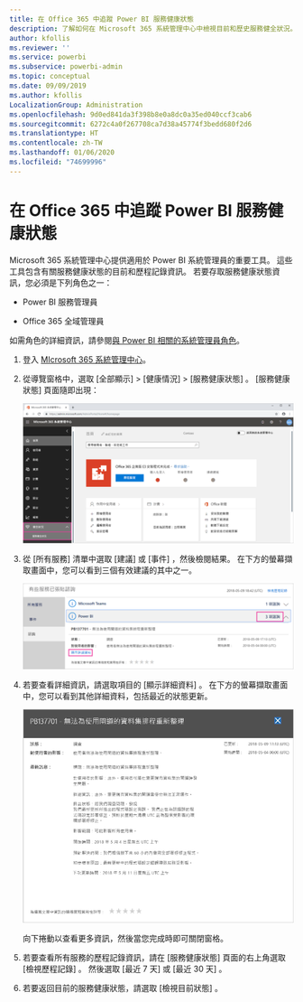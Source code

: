 ```yaml
---
title: 在 Office 365 中追蹤 Power BI 服務健康狀態
description: 了解如何在 Microsoft 365 系統管理中心中檢視目前和歷史服務健全狀況。
author: kfollis
ms.reviewer: ''
ms.service: powerbi
ms.subservice: powerbi-admin
ms.topic: conceptual
ms.date: 09/09/2019
ms.author: kfollis
LocalizationGroup: Administration
ms.openlocfilehash: 9d0ed841da3f398b8e0a8dc0a35ed040ccf3cab6
ms.sourcegitcommit: 6272c4a0f267708ca7d38a45774f3bedd680f2d6
ms.translationtype: HT
ms.contentlocale: zh-TW
ms.lasthandoff: 01/06/2020
ms.locfileid: "74699996"
---
```

# <a name="track-power-bi-service-health-in-office-365"></a>在 Office 365 中追蹤 Power BI 服務健康狀態

Microsoft 365 系統管理中心提供適用於 Power BI 系統管理員的重要工具。 這些工具包含有關服務健康狀態的目前和歷程記錄資訊。 若要存取服務健康狀態資訊，您必須是下列角色之一：

* Power BI 服務管理員

* Office 365 全域管理員

如需角色的詳細資訊，請參閱[與 Power BI 相關的系統管理員角色](service-admin-administering-power-bi-in-your-organization.md#administrator-roles-related-to-power-bi)。

1. 登入 [MIcrosoft 365 系統管理中心](https://portal.office.com/adminportal)。

1. 從導覽窗格中，選取 [全部顯示]   >  [健康情況]   >  [服務健康狀態]  。 [服務健康狀態] 頁面隨即出現：

    ![Microsoft 365 系統管理中心已標示 [健康狀態] 和 [服務健康情況] 選項的螢幕擷取畫面。](media/service-admin-health/service-health-tile.png)

1. 從 [所有服務]  清單中選取 [建議]  或 [事件]  ，然後檢閱結果。 在下方的螢幕擷取畫面中，您可以看到三個有效建議的其中之一。

    ![[服務健康狀態] 頁面已標示三個 Power BI 建議和 [顯示詳細資料] 選項的螢幕擷取畫面。](media/service-admin-health/active-advisories.png)

1. 若要查看詳細資訊，請選取項目的 [顯示詳細資料]  。 在下方的螢幕擷取畫面中，您可以看到其他詳細資料，包括最近的狀態更新。

    ![[建議] 詳細資料的螢幕擷取畫面。](media/service-admin-health/advisory-details.png)

    向下捲動以查看更多資訊，然後當您完成時即可關閉窗格。

1. 若要查看所有服務的歷程記錄資訊，請在 [服務健康狀態]  頁面的右上角選取 [檢視歷程記錄]  。 然後選取 [最近 7 天]  或 [最近 30 天]  。 

1. 若要返回目前的服務健康狀態，請選取 [檢視目前狀態]  。